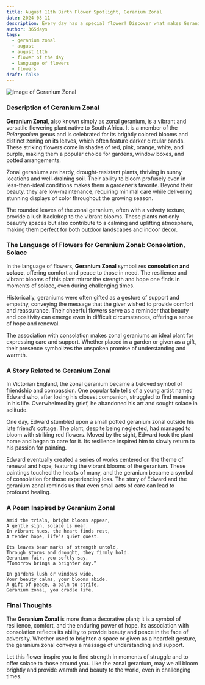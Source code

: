 ```yaml
---
title: August 11th Birth Flower Spotlight, Geranium Zonal
date: 2024-08-11
description: Every day has a special flower! Discover what makes Geranium Zonal unique as today’s birth flower and its symbolic meaning.
author: 365days
tags:
  - geranium zonal
  - august
  - august 11th
  - flower of the day
  - language of flowers
  - flowers
draft: false
---
```


![Image of Geranium Zonal](https://cdn.pixabay.com/photo/2013/11/04/19/02/red-205385_1280.jpg#center)


### Description of Geranium Zonal

**Geranium Zonal**, also known simply as zonal geranium, is a vibrant and versatile flowering plant native to South Africa. It is a member of the _Pelargonium_ genus and is celebrated for its brightly colored blooms and distinct zoning on its leaves, which often feature darker circular bands. These striking flowers come in shades of red, pink, orange, white, and purple, making them a popular choice for gardens, window boxes, and potted arrangements.

Zonal geraniums are hardy, drought-resistant plants, thriving in sunny locations and well-draining soil. Their ability to bloom profusely even in less-than-ideal conditions makes them a gardener’s favorite. Beyond their beauty, they are low-maintenance, requiring minimal care while delivering stunning displays of color throughout the growing season.

The rounded leaves of the zonal geranium, often with a velvety texture, provide a lush backdrop to the vibrant blooms. These plants not only beautify spaces but also contribute to a calming and uplifting atmosphere, making them perfect for both outdoor landscapes and indoor décor.

### The Language of Flowers for Geranium Zonal: Consolation, Solace

In the language of flowers, **Geranium Zonal** symbolizes **consolation and solace**, offering comfort and peace to those in need. The resilience and vibrant blooms of this plant mirror the strength and hope one finds in moments of solace, even during challenging times.

Historically, geraniums were often gifted as a gesture of support and empathy, conveying the message that the giver wished to provide comfort and reassurance. Their cheerful flowers serve as a reminder that beauty and positivity can emerge even in difficult circumstances, offering a sense of hope and renewal.

The association with consolation makes zonal geraniums an ideal plant for expressing care and support. Whether placed in a garden or given as a gift, their presence symbolizes the unspoken promise of understanding and warmth.

### A Story Related to Geranium Zonal

In Victorian England, the zonal geranium became a beloved symbol of friendship and compassion. One popular tale tells of a young artist named Edward who, after losing his closest companion, struggled to find meaning in his life. Overwhelmed by grief, he abandoned his art and sought solace in solitude.

One day, Edward stumbled upon a small potted geranium zonal outside his late friend’s cottage. The plant, despite being neglected, had managed to bloom with striking red flowers. Moved by the sight, Edward took the plant home and began to care for it. Its resilience inspired him to slowly return to his passion for painting.

Edward eventually created a series of works centered on the theme of renewal and hope, featuring the vibrant blooms of the geranium. These paintings touched the hearts of many, and the geranium became a symbol of consolation for those experiencing loss. The story of Edward and the geranium zonal reminds us that even small acts of care can lead to profound healing.

### A Poem Inspired by Geranium Zonal

```
Amid the trials, bright blooms appear,  
A gentle sign, solace is near.  
In vibrant hues, the heart finds rest,  
A tender hope, life’s quiet quest.  

Its leaves bear marks of strength untold,  
Through storms and drought, they firmly hold.  
Geranium fair, you softly say,  
“Tomorrow brings a brighter day.”  

In gardens lush or windows wide,  
Your beauty calms, your blooms abide.  
A gift of peace, a balm to strife,  
Geranium zonal, you cradle life.  
```

### Final Thoughts

The **Geranium Zonal** is more than a decorative plant; it is a symbol of resilience, comfort, and the enduring power of hope. Its association with consolation reflects its ability to provide beauty and peace in the face of adversity. Whether used to brighten a space or given as a heartfelt gesture, the geranium zonal conveys a message of understanding and support.

Let this flower inspire you to find strength in moments of struggle and to offer solace to those around you. Like the zonal geranium, may we all bloom brightly and provide warmth and beauty to the world, even in challenging times.

